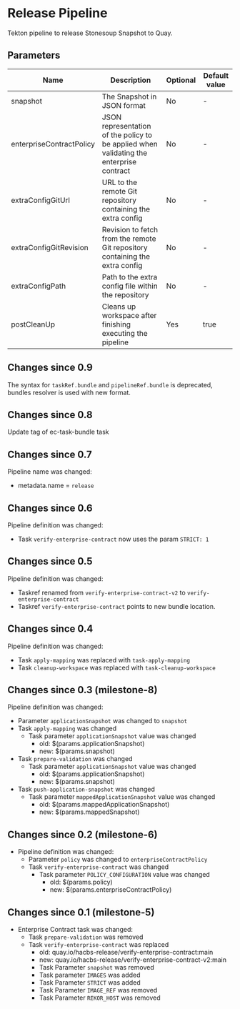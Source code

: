 # Release Pipeline

Tekton pipeline to release Stonesoup Snapshot to Quay.

## Parameters

| Name | Description | Optional | Default value |
|------|-------------|----------|---------------|
| snapshot | The Snapshot in JSON format | No | - |
| enterpriseContractPolicy | JSON representation of the policy to be applied when validating the enterprise contract | No | - |
| extraConfigGitUrl |URL to the remote Git repository containing the extra config | No | - |
| extraConfigGitRevision | Revision to fetch from the remote Git repository containing the extra config | No | - |
| extraConfigPath | Path to the extra config file within the repository | No | - |
| postCleanUp | Cleans up workspace after finishing executing the pipeline | Yes | true |

## Changes since 0.9

The syntax for `taskRef.bundle` and `pipelineRef.bundle` is deprecated,
bundles resolver is used with new format.

## Changes since 0.8

Update tag of ec-task-bundle task

## Changes since 0.7

Pipeline name was changed:
* metadata.name = `release`

## Changes since 0.6

Pipeline definition was changed:
* Task `verify-enterprise-contract` now uses the param `STRICT: 1`

## Changes since 0.5

Pipeline definition was changed:
* Taskref renamed from `verify-enterprise-contract-v2` to `verify-enterprise-contract`
* Taskref `verify-enterprise-contract` points to new bundle location.

## Changes since 0.4

 Pipeline definition was changed:
  * Task `apply-mapping` was replaced with `task-apply-mapping`
  * Task `cleanup-workspace` was replaced with `task-cleanup-workspace`

## Changes since 0.3 (milestone-8)

 Pipeline definition was changed:
  * Parameter `applicationSnapshot` was changed to `snapshot`
  * Task `apply-mapping` was changed
    * Task parameter `applicationSnapshot` value was changed
      * old: $(params.applicationSnapshot)
      * new: $(params.snapshot)
  * Task `prepare-validation` was changed
    * Task parameter `applicationSnapshot` value was changed
      * old: $(params.applicationSnapshot)
      * new: $(params.snapshot)
  * Task `push-application-snapshot` was changed
    * Task parameter `mappedApplicationSnapshot` value was changed
      * old: $(params.mappedApplicationSnapshot)
      * new: $(params.mappedSnapshot)

## Changes since 0.2 (milestone-6)

* Pipeline definition was changed:
  * Parameter `policy` was changed to `enterpriseContractPolicy`
  * Task `verify-enterprise-contract` was changed
    * Task parameter `POLICY_CONFIGURATION` value was changed
      * old: $(params.policy)
      * new: $(params.enterpriseContractPolicy)

## Changes since 0.1 (milestone-5)

* Enterprise Contract task was changed:
  * Task `prepare-validation` was removed
  * Task `verify-enterprise-contract` was replaced
    * old: quay.io/hacbs-release/verify-enterprise-contract:main
    * new: quay.io/hacbs-release/verify-enterprise-contract-v2:main
    * Task Parameter `snapshot` was removed
    * Task parameter `IMAGES` was added
    * Task Parameter `STRICT` was added
    * Task Parameter `IMAGE_REF` was removed
    * Task Parameter `REKOR_HOST` was removed
